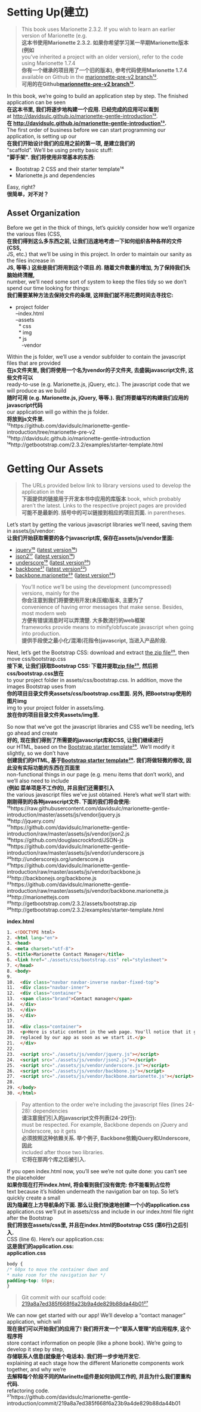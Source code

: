 # Setting Up(建立)
>This book uses Marionette 2.3.2. If you wish to learn an earlier version of Marionette (e.g.  
**这本书使用Marionette 2.3.2. 如果你希望学习某一早期Marionette版本(例如**  
you’ve inherited a project with an older version), refer to the code using Marionette 1.7.4  
**你有一个继承的项目用了一个旧的版本), 参考代码使用Marionette 1.7.4**  
available on Github in the [marionnette-pre-v2 branch¹²](https://github.com/davidsulc/marionette-gentle-introduction/tree/marionette-pre-v2).  
**可用的在Github[marionnette-pre-v2 branch¹²](https://github.com/davidsulc/marionette-gentle-introduction/tree/marionette-pre-v2).**  

In this book, we’re going to build an application step by step. The finished application can be seen  
**在这本书里, 我们将逐步地构建一个应用. 已经完成的应用可以看到**  
at http://davidsulc.github.io/marionette-gentle-introduction¹³.  
**在 http://davidsulc.github.io/marionette-gentle-introduction¹³.**  
The first order of business before we can start programming our application, is setting up our  
**在我们开始设计我们的应用之前的第一项, 是建立我们的**  
“scaffold”. We’ll be using pretty basic stuff:  
**"脚手架". 我们将使用非常基本的东西:**  
* Bootstrap 2 CSS and their starter template¹⁴  
* Marionette.js and dependencies  

Easy, right?  
**很简单，对不对？**  

## Asset Organization
Before we get in the thick of things, let’s quickly consider how we’ll organize the various files (CSS,  
**在我们得到这么多东西之前,  让我们迅速地考虑一下如何组织各种各样的文件 (CSS,**  
JS, etc.) that we’ll be using in this project. In order to maintain our sanity as the files increase in  
**JS, 等等.) 这些是我们将用到这个项目.的. 随着文件数量的增加, 为了保持我们头脑始终清醒,**  
number, we’ll need some sort of system to keep the files tidy so we don’t spend our time looking for things:  
**我们需要某种方法去保持文件的条理, 这样我们就不用花费时间去寻找它:**  
* project folder  
–index.html  
–assets  
&nbsp;&nbsp;\* css  
&nbsp;&nbsp;\* img  
&nbsp;&nbsp;\* js  
&nbsp;&nbsp;&nbsp;&nbsp;-vendor  

Within the js folder, we’ll use a vendor subfolder to contain the javascript files that are provided  
**在js文件夹里, 我们将使用一个名为vendor的子文件夹,  去盛装javascript文件, 这些文件可以**  
ready-to-use (e.g. Marionette.js, jQuery, etc.). The javascript code that we will produce as we build  
**随时可用 (e.g. Marionette.js, jQuery, 等等.). 我们将要编写的构建我们应用的javascript代码**  
our application will go within the js folder.  
**将放到js文件里.**  
¹²https://github.com/davidsulc/marionette-gentle-introduction/tree/marionette-pre-v2  
¹³http://davidsulc.github.io/marionette-gentle-introduction  
¹⁴http://getbootstrap.com/2.3.2/examples/starter-template.html  


# Getting Our Assets
>The URLs provided below link to library versions used to develop the application in the  
**下面提供的链接用于开发本书中应用的库版本**
book, which probably aren’t the latest. Links to the respective project pages are provided  
**可能不是最新的. 括号中的可以链接到相应的项目页面.**
in parentheses.  

Let’s start by getting the various javascript libraries we’ll need, saving them in assets/js/vendor:  
**让我们开始获取需要的各个javascript库, 保存在assets/js/vendor里面:**  
* [jquery¹⁵](https://raw.githubusercontent.com/davidsulc/marionette-gentle-introduction/master/assets/js/vendor/jquery.js) ([latest version¹⁶](http://jquery.com/))  
* [json2¹⁷](https://raw.githubusercontent.com/davidsulc/marionette-gentle-introduction/master/assets/js/vendor/json2.js) ([latest version¹⁸](https://github.com/douglascrockford/JSON-js))  
* [underscore¹⁹](https://raw.githubusercontent.com/davidsulc/marionette-gentle-introduction/master/assets/js/vendor/underscore.js) ([latest version²⁰](http://underscorejs.org/underscore.js))  
* [backbone²¹](https://raw.githubusercontent.com/davidsulc/marionette-gentle-introduction/master/assets/js/vendor/backbone.js) ([latest version²²](http://backbonejs.org/backbone.js))  
* [backbone.marionette²³](https://raw.githubusercontent.com/davidsulc/marionette-gentle-introduction/master/assets/js/vendor/backbone.marionette.js) ([latest version²⁴](http://marionettejs.com/))  

>You’ll notice we’ll be using the development (uncompressed) versions, mainly for the  
**你会注意到我们将要使用开发(未压缩)版本, 主要为了**  
convenience of having error messages that make sense. Besides, most modern web  
**方便有错误消息时可以弄清楚. 大多数流行的web框架**  
frameworks provide means to minify/obfuscate javascript when going into production.  
**提供手段使之最小化/混淆(花指令)javascript, 当进入产品阶段.**  

Next, let’s get the Bootstrap CSS: download and extract [the zip file²⁵](http://getbootstrap.com/2.3.2/assets/bootstrap.zip), then move css/bootstrap.css  
**接下来, 让我们获取Bootstrap CSS: 下载并提取[zip file²⁵](http://getbootstrap.com/2.3.2/assets/bootstrap.zip), 然后把css/bootstrap.css放在**  
to your project folder in assets/css/bootstrap.css. In addition, move the images Bootstrap uses from  
**你的项目目录文件夹assets/css/bootstrap.css里面. 另外, 把Bootstrap使用的图片img**  
img to your project folder in assets/img.  
**放在你的项目目录文件夹assets/img里.**  

So now that we’ve got the javascript libraries and CSS we’ll be needing, let’s go ahead and create  
**好的, 现在我们得到了所需要的javascript库和CSS, 让我们继续进行**  
our HTML, based on the [Bootstrap starter template²⁶](http://getbootstrap.com/2.3.2/examples/starter-template.html). We’ll modify it slightly, so we don’t have  
**创建我们的HTML, 基于[Bootstrap starter template²⁶](http://getbootstrap.com/2.3.2/examples/starter-template.html). 我们将做轻微的修改,  因此没有实际功能的东西在页面里**  
non-functional things in our page (e.g. menu items that don’t work), and we’ll also need to include  
**(例如 菜单项是不工作的), 并且我们还需要引入**  
the various javascript files we’ve just obtained. Here’s what we’ll start with:  
**刚刚得到的各种javascript文件. 下面的我们将会使用:**  
¹⁵https://raw.githubusercontent.com/davidsulc/marionette-gentle-introduction/master/assets/js/vendor/jquery.js  
¹⁶http://jquery.com/  
¹⁷https://github.com/davidsulc/marionette-gentle-introduction/raw/master/assets/js/vendor/json2.js  
¹⁸https://github.com/douglascrockford/JSON-js  
¹⁹https://github.com/davidsulc/marionette-gentle-introduction/raw/master/assets/js/vendor/underscore.js  
²⁰http://underscorejs.org/underscore.js  
²¹https://github.com/davidsulc/marionette-gentle-introduction/raw/master/assets/js/vendor/backbone.js  
²²http://backbonejs.org/backbone.js  
²³https://github.com/davidsulc/marionette-gentle-introduction/raw/master/assets/js/vendor/backbone.marionette.js  
²⁴http://marionettejs.com  
²⁵http://getbootstrap.com/2.3.2/assets/bootstrap.zip  
²⁶http://getbootstrap.com/2.3.2/examples/starter-template.html  

**index.html**
```html
1. <!DOCTYPE html>
2. <html lang="en">
3. <head>
4. <meta charset="utf-8">
5. <title>Marionette Contact Manager</title>
6. <link href="./assets/css/bootstrap.css" rel="stylesheet">
7. </head>
8. <body>
9. 
10.  <div class="navbar navbar-inverse navbar-fixed-top">
11.  <div class="navbar-inner">
12.  <div class="container">
13.  <span class="brand">Contact manager</span>
14.  </div>
15.  </div>
16.  </div>
17. 
18.  <div class="container">
19.  <p>Here is static content in the web page. You'll notice that it gets
20.  replaced by our app as soon as we start it.</p>
21.  </div>
22. 
23.  <script src="./assets/js/vendor/jquery.js"></script>
24.  <script src="./assets/js/vendor/json2.js"></script>
25.  <script src="./assets/js/vendor/underscore.js"></script>
26.  <script src="./assets/js/vendor/backbone.js"></script>
27.  <script src="./assets/js/vendor/backbone.marionette.js"></script>
28. 
29. </body>
30. </html>
```
>Pay attention to the order we’re including the javascript files (lines 24-28): dependencies  
**请注意我们引入的javascript文件列表(24-29行):**  
must be respected. For example, Backbone depends on jQuery and Underscore, so it gets  
**必须按照这种依赖关系. 举个例子, Backbone依赖jQuery和Underscore, 因此**  
included after those two libraries.  
**它将在那两个库之后被引入.**  

If you open index.html now, you’ll see we’re not quite done: you can’t see the placeholder  
**如果你现在打开index.html, 将会看到我们没有做完: 你不能看到占位符**  
text because it’s hidden underneath the navigation bar on top. So let’s quickly create a small  
**因为隐藏在上方导航条的下面. 那么让我们快速地创建一个小的application.css**  
application.css we’ll put in assets/css and include in our index.html file right after the Bootstrap  
**我们将放在assets/css里, 并且在index.html的Bootstrap CSS (第6行)之后引入.**  
CSS (line 6). Here’s our application.css:  
**这是我们的application.css:**  
**application.css**  
```css
body {
/* 60px to move the container down and
* make room for the navigation bar */
padding-top: 60px;
}
```
>Git commit with our scaffold code:  
[219a8a7ed385f668f6a23b9a4de829b88da44b01²⁷](https://github.com/davidsulc/marionette-gentle-introduction/commit/219a8a7ed385f668f6a23b9a4de829b88da44b01)

We can now get started with our app! We’ll develop a “contact manager” application, which will  
**现在我们可以开始我们的应用了! 我们将开发一个"联系人管理"的应用程序, 这个程序将**  
store contact information on people (like a phone book). We’re going to develop it step by step,  
**存储联系人信息(就像是个电话本). 我们将一步步地开发它.**  
explaining at each stage how the different Marionette components work together, and why we’re  
**去解释每个阶段不同的Marinette组件是如何协同工作的, 并且为什么我们要重构代码.**  
refactoring code.  
²⁷https://github.com/davidsulc/marionette-gentle-introduction/commit/219a8a7ed385f668f6a23b9a4de829b88da44b01